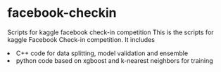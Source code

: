 # facebook-checkin
Scripts for kaggle facebook check-in competition
This is the scripts for kaggle Facebook Check-in competition. It includes
<li> C++ code for data splitting, model validation and ensemble
<li> python code based on xgboost and k-nearest neighbors for training
